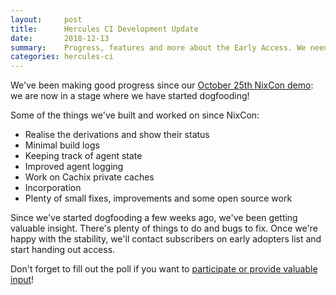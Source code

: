 ```yaml
---
layout:     post
title:      Hercules CI Development Update
date:       2018-12-13
summary:    Progress, features and more about the Early Access. We need your input!
categories: hercules-ci
---
```


We've been making good progress since our [October 25th NixCon demo](https://www.youtube.com/watch?v=py26iM26Qg4): we are now in a stage where we have started dogfooding!

Some of the things we've built and worked on since NixCon:

 - Realise the derivations and show their status
 - Minimal build logs
 - Keeping track of agent state
 - Improved agent logging
 - Work on Cachix private caches
 - Incorporation
 - Plenty of small fixes, improvements and some open source work

Since we've started dogfooding a few weeks ago, we've been getting valuable insight. There's plenty of things to do and bugs to fix. Once we're happy with the stability, we'll contact subscribers on early adopters list and start handing out access.

Don't forget to fill out the poll if you want to [participate or provide valuable input](https://docs.google.com/forms/d/e/1FAIpQLSdPHH7Y-Kj8YlZHfMVKoNqY1BeoEh2llToN58XsLibVrQwJmQ/viewform)!
